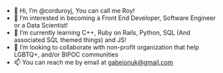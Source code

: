 - 👋 Hi, I’m @corduroyj, You can call me Roy!
- 👀 I’m interested in becoming a Front End Developer, Software Engineer or a Data Scientist!
- 🌱 I’m currently learning C++, Ruby on Rails, Python, SQL (And associated SQL themed things) and JS!
- 💞️ I’m looking to collaborate with non-profit organization that help LGBTQ+, and/or BIPOC communities
- 📫 You can reach me by email at gabejonuk@gmail.com

<!---
corduroyj/corduroyj is a ✨ special ✨ repository because its `README.md` (this file) appears on your GitHub profile.
You can click the Preview link to take a look at your changes.
--->
